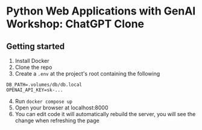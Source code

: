 # Python Web Applications with GenAI Workshop: ChatGPT Clone

## Getting started

1. Install Docker
2. Clone the repo
3. Create a `.env` at the project's root containing the following
```
DB_PATH=.volumes/db/db.local
OPENAI_API_KEY=sk-...
```
4. Run `docker compose up`
5. Open your browser at localhost:8000
6. You can edit code it will automatically rebuild the server, you will see the change when refreshing the page






